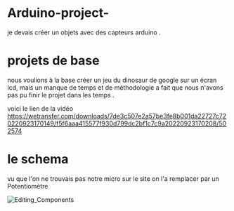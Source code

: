 # Arduino-project-
je devais créer un objets avec des capteurs arduino .


# projets de base #

nous voulions à la base créer un jeu du dinosaur de google sur un écran lcd, mais un manque de temps et de méthodologie a fait que nous n'avons pas pu finir le projet dans les temps .



voici le lien de la vidéo 
https://wetransfer.com/downloads/7de3c507e2a57be3fe8b001da22727c720220923170149/f5f6aaa415577f930d799dc2bf1c7c9a20220923170208/502574

# le schema # 

 vu que l'on ne trouvais pas notre micro sur le site on l'a remplacer par un Potentiomètre

![Editing_Components](https://user-images.githubusercontent.com/94788341/192039875-92d7e185-1a8b-402f-8075-1d4141d545b7.png)
